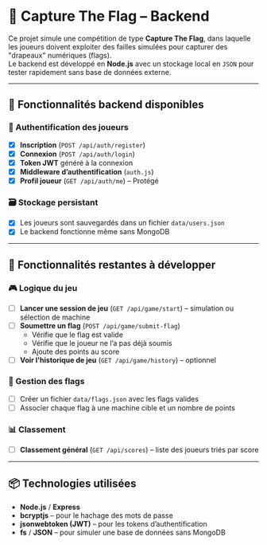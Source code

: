 # 🎯 Capture The Flag – Backend

Ce projet simule une compétition de type **Capture The Flag**, dans laquelle les joueurs doivent exploiter des failles simulées pour capturer des "drapeaux" numériques (flags).  
Le backend est développé en **Node.js** avec un stockage local en `JSON` pour tester rapidement sans base de données externe.

---

## 🚀 Fonctionnalités backend disponibles

### 🔐 Authentification des joueurs
- [x] **Inscription** (`POST /api/auth/register`)  
- [x] **Connexion** (`POST /api/auth/login`)  
- [x] **Token JWT** généré à la connexion  
- [x] **Middleware d’authentification** (`auth.js`)  
- [x] **Profil joueur** (`GET /api/auth/me`) – Protégé

### 🗃️ Stockage persistant
- [x] Les joueurs sont sauvegardés dans un fichier `data/users.json`  
- [x] Le backend fonctionne même sans MongoDB

---

## 🔧 Fonctionnalités restantes à développer

### 🎮 Logique du jeu
- [ ] **Lancer une session de jeu** (`GET /api/game/start`) – simulation ou sélection de machine
- [ ] **Soumettre un flag** (`POST /api/game/submit-flag`)
  - Vérifie que le flag est valide
  - Vérifie que le joueur ne l’a pas déjà soumis
  - Ajoute des points au score
- [ ] **Voir l'historique de jeu** (`GET /api/game/history`) – optionnel

### 🏁 Gestion des flags
- [ ] Créer un fichier `data/flags.json` avec les flags valides
- [ ] Associer chaque flag à une machine cible et un nombre de points

### 📊 Classement
- [ ] **Classement général** (`GET /api/scores`) – liste des joueurs triés par score

---

## 📦 Technologies utilisées

- **Node.js** / **Express**
- **bcryptjs** – pour le hachage des mots de passe
- **jsonwebtoken (JWT)** – pour les tokens d’authentification
- **fs** / **JSON** – pour simuler une base de données sans MongoDB


